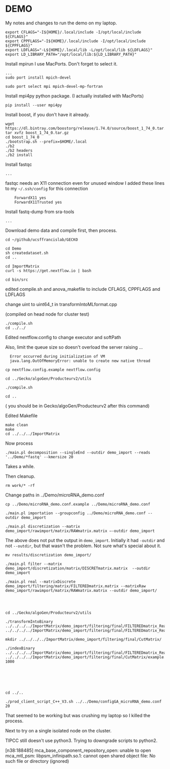 #	DEMO

My notes and changes to run the demo on my laptop.


```
export CFLAGS="-I${HOME}/.local/include -I/opt/local/include ${CFLAGS}"
export CPPFLAGS="-I${HOME}/.local/include -I/opt/local/include ${CPPFLAGS}"
export LDFLAGS="-L${HOME}/.local/lib -L/opt/local/lib ${LDFLAGS}"
export LD_LIBRARY_PATH="/opt/local/lib:${LD_LIBRARY_PATH}"
```


Install mpirun
I use MacPorts. Don't forget to select it.
```
...
sudo port install mpich-devel

sudo port select mpi mpich-devel-mp-fortran
```


Install mpi4py python package.
(I actually installed with MacPorts)
```
pip install --user mpi4py
```



Install boost, if you don't have it already.

```
wget https://dl.bintray.com/boostorg/release/1.74.0/source/boost_1_74_0.tar.gz
tar xvfz boost_1_74_0.tar.gz
cd boost_1_74_0
./bootstrap.sh --prefix=$HOME/.local
./b2
./b2 headers
./b2 install
```



Install fastqc
```
...
```



fastqc needs an X11 connection even for unused window
I added these lines to my `~/.ssh/config` for this connection
```
	ForwardX11 yes
	ForwardX11Trusted yes
```



Install fastq-dump from sra-tools
```
...
```





Download demo data and compile first, then process.



```
cd ~/github/ucsffrancislab/GECKO

cd Demo
sh createdataset.sh
cd ..

cd ImportMatrix
curl -s https://get.nextflow.io | bash 

cd bin/src
```

edited compile.sh and anova_makefile to include CFLAGS, CPPFLAGS and LDFLAGS

change uint to uint64_t in transformIntoMLformat.cpp

(compiled on head node for cluster test)

```
./compile.sh
cd ../../
```

Edited nextflow.config to change executor and softPath

Also, limit the queue size so doesn't overload the server raising ...
```
  Error occurred during initialization of VM
  java.lang.OutOfMemoryError: unable to create new native thread
```


```
cp nextflow.config.example nextflow.config

cd ../Gecko/algoGen/Producteurv2/utils

./compile.sh

cd .. 
```

( you should be in Gecko/algoGen/Producteurv2 after this command)

Edited Makefile

```
make clean
make
cd ../../../ImportMatrix

```



Now process





```
./main.pl decomposition --singleEnd --outdir demo_import --reads '../Demo/*fastq' --kmersize 20
```

Takes a while. 

Then cleanup.

```
rm work/* -rf
```

Change paths in ../Demo/microRNA_demo.conf


```
cp ../Demo/microRNA_demo.conf.example ../Demo/microRNA_demo.conf

./main.pl importation --groupconfig ../Demo/microRNA_demo.conf --outdir demo_import

./main.pl discretization --matrix demo_import/rawimport/matrix/RAWmatrix.matrix –-outdir demo_import
```


The above does not put the output in `demo_import`.
Initially it had `-outdir` and not `--outdir`, but that wasn't the problem.
Not sure what's special about it.


```
mv results/discretization demo_import/

./main.pl filter --matrix demo_import/discretization/matrix/DISCRETmatrix.matrix  --outdir demo_import

./main.pl real --matrixDiscrete demo_import/filtering/matrix/FILTEREDmatrix.matrix --matrixRaw demo_import/rawimport/matrix/RAWmatrix.matrix --outdir demo_import/




cd ../Gecko/algoGen/Producteurv2/utils

./transformIntoBinary ../../../../ImportMatrix/demo_import/filtering/final/FILTEREDmatrix_RealCounts.matrix ../../../../ImportMatrix/demo_import/filtering/final/FILTEREDmatrix_RealCounts.bin

mkdir ../../../../ImportMatrix/demo_import/filtering/final/CutMatrix/

./indexBinary ../../../../ImportMatrix/demo_import/filtering/final/FILTEREDmatrix_RealCounts.bin ../../../../ImportMatrix/demo_import/filtering/final/CutMatrix/example.bin 1000






cd ../..

./prod_client_script_C++_V3.sh ../../Demo/configGA_microRNA_demo.conf 20
```


That seemed to be working but was crushing my laptop so I killed the process.

Next to try on a single isolated node on the cluster.



TIPCC still doesn't use python3. Trying to downgrade scripts to python2.

[n38:188485] mca_base_component_repository_open: unable to open mca_mtl_psm: libpsm_infinipath.so.1: cannot open shared object file: No such file or directory (ignored)



